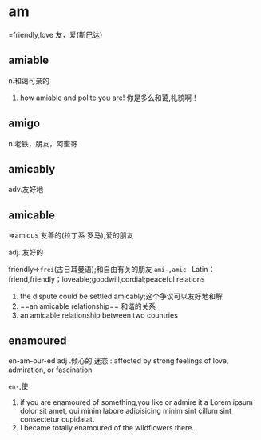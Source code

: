 # am

=friendly,love
友，爱(斯巴达)

## amiable

n.和蔼可亲的

1. how amiable and polite you are! 你是多么和蔼,礼貌啊！

## amigo

n.老铁，朋友，阿蜜哥

## amicably

adv.友好地

## amicable

=>amicus 友善的(拉丁系 罗马),爱的朋友

adj. 友好的

friendly=>`frei`(古日耳曼语);和自由有关的朋友
`ami-,amic-` Latin： friend,friendly；loveable;goodwill,cordial;peaceful relations

1. the dispute could be settled amicably;这个争议可以友好地和解
2. ==an amicable relationship== 和谐的关系
3. an amicable relationship between two countries

## enamoured

en-am-our-ed
adj .倾心的,迷恋
: affected by strong feelings of love, admiration, or fascination

`en-`,使

1. if you are enamoured of something,you like or admire it a Lorem ipsum dolor sit amet, qui minim labore adipisicing minim sint cillum sint consectetur cupidatat.
2. I became totally enamoured of the wildflowers there.
